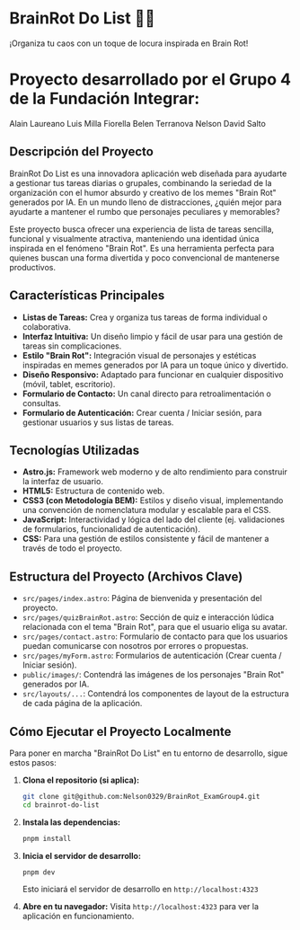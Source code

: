 # BrainRot Do List 🧠📝
¡Organiza tu caos con un toque de locura inspirada en Brain Rot!

# Proyecto desarrollado por el Grupo 4 de la Fundación Integrar:

Alain Laureano Luis Milla
Fiorella Belen Terranova
Nelson David Salto

## Descripción del Proyecto

BrainRot Do List es una innovadora aplicación web diseñada para ayudarte a gestionar tus tareas diarias o grupales, combinando la seriedad de la organización con el humor absurdo y creativo de los memes "Brain Rot" generados por IA. En un mundo lleno de distracciones, ¿quién mejor para ayudarte a mantener el rumbo que personajes peculiares y memorables?

Este proyecto busca ofrecer una experiencia de lista de tareas sencilla, funcional y visualmente atractiva, manteniendo una identidad única inspirada en el fenómeno "Brain Rot". Es una herramienta perfecta para quienes buscan una forma divertida y poco convencional de mantenerse productivos.

## Características Principales

* **Listas de Tareas:** Crea y organiza tus tareas de forma individual o colaborativa.
* **Interfaz Intuitiva:** Un diseño limpio y fácil de usar para una gestión de tareas sin complicaciones.
* **Estilo "Brain Rot":** Integración visual de personajes y estéticas inspiradas en memes generados por IA para un toque único y divertido.
* **Diseño Responsivo:** Adaptado para funcionar en cualquier dispositivo (móvil, tablet, escritorio).
* **Formulario de Contacto:** Un canal directo para retroalimentación o consultas.
* **Formulario de Autenticación:** Crear cuenta / Iniciar sesión, para gestionar usuarios y sus listas de tareas.

## Tecnologías Utilizadas

* **Astro.js:** Framework web moderno y de alto rendimiento para construir la interfaz de usuario.
* **HTML5:** Estructura de contenido web.
* **CSS3 (con Metodología BEM):** Estilos y diseño visual, implementando una convención de nomenclatura modular y escalable para el CSS.
* **JavaScript:** Interactividad y lógica del lado del cliente (ej. validaciones de formularios, funcionalidad de autenticación).
* **CSS:** Para una gestión de estilos consistente y fácil de mantener a través de todo el proyecto.

## Estructura del Proyecto (Archivos Clave)

* `src/pages/index.astro`: Página de bienvenida y presentación del proyecto.
* `src/pages/quizBrainRot.astro`: Sección de quiz e interacción lúdica relacionada con el tema "Brain Rot", para que el usuario eliga su avatar. 
* `src/pages/contact.astro`: Formulario de contacto para que los usuarios puedan comunicarse con nosotros por errores o propuestas.
* `src/pages/myForm.astro`: Formularios de autenticación (Crear cuenta / Iniciar sesión).
* `public/images/`: Contendrá las imágenes de los personajes "Brain Rot" generados por IA.
* `src/layouts/...`: Contendrá los componentes de layout de la estructura de cada página de la aplicación.


## Cómo Ejecutar el Proyecto Localmente

Para poner en marcha "BrainRot Do List" en tu entorno de desarrollo, sigue estos pasos:

1.  **Clona el repositorio (si aplica):**
    ```bash
    git clone git@github.com:Nelson0329/BrainRot_ExamGroup4.git
    cd brainrot-do-list
    ```
2.  **Instala las dependencias:**
    ```bash
    pnpm install
    ```
3.  **Inicia el servidor de desarrollo:**
    ```bash
    pnpm dev
    ```
    Esto iniciará el servidor de desarrollo en `http://localhost:4323` 

4.  **Abre en tu navegador:**
    Visita `http://localhost:4323` para ver la aplicación en funcionamiento.
